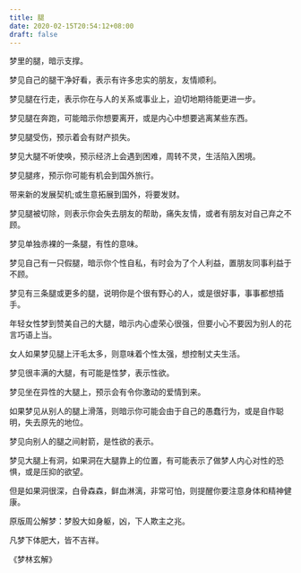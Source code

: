 ```yaml
---
title: 腿
date: 2020-02-15T20:54:12+08:00
draft: false
---
```


梦里的腿，暗示支撑。

梦见自己的腿干净好看，表示有许多忠实的朋友，友情顺利。

梦见腿在行走，表示你在与人的关系或事业上，迫切地期待能更进一步。

梦见腿在奔跑，可能暗示你想要离开，或是内心中想要逃离某些东西。

梦见腿受伤，预示着会有财产损失。

梦见大腿不听使唤，预示经济上会遇到困难，周转不灵，生活陷入困境。

梦见腿疼，预示你可能有机会到国外旅行。

带来新的发展契机;或生意拓展到国外，将要发财。

梦见腿被切除，则表示你会失去朋友的帮助，痛失友情，或者有朋友对自己弃之不顾。

梦见单独赤裸的一条腿，有性的意味。

梦见自己有一只假腿，暗示你个性自私，有时会为了个人利益，置朋友同事利益于不顾。

梦见有三条腿或更多的腿，说明你是个很有野心的人，或是很好事，事事都想插手。

年轻女性梦到赞美自己的大腿，暗示内心虚荣心很强，但要小心不要因为别人的花言巧语上当。

女人如果梦见腿上汗毛太多，则意味着个性太强，想控制丈夫生活。

梦见很丰满的大腿，有可能是性梦，表示性欲。

梦见坐在异性的大腿上，预示会有令你激动的爱情到来。

如果梦见从别人的腿上滑落，则暗示你可能会由于自己的愚蠢行为，或是自作聪明，失去原先的地位。

梦见向别人的腿之间射箭，是性欲的表示。

梦见大腿上有洞，如果洞在大腿靠上的位置，有可能表示了做梦人内心对性的恐惧，或是压抑的欲望。

但是如果洞很深，白骨森森，鲜血淋漓，非常可怕，则提醒你要注意身体和精神健康。

原版周公解梦：梦股大如身躯，凶，下人欺主之兆。

凡梦下体肥大，皆不吉祥。

《梦林玄解》